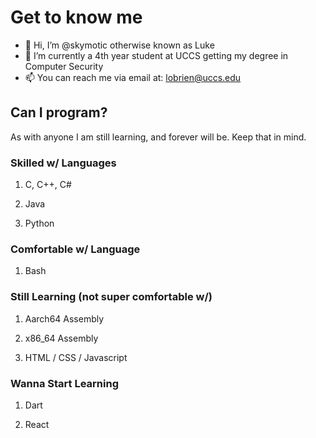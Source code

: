 # Get to know me

- 👋 Hi, I’m @skymotic otherwise known as Luke  
- 🌱 I’m currently a 4th year student at UCCS getting my degree in Computer Security  
- 📫 You can reach me via email at: lobrien@uccs.edu  

## Can I program?

As with anyone I am still learning, and forever will be. Keep that in mind.

### Skilled w/ Languages

1. C, C++, C#

2. Java

3. Python

### Comfortable w/ Language

1. Bash 

### Still Learning (not super comfortable w/)

1. Aarch64 Assembly

2. x86_64 Assembly

3. HTML / CSS / Javascript

### Wanna Start Learning

1. Dart

2. React
